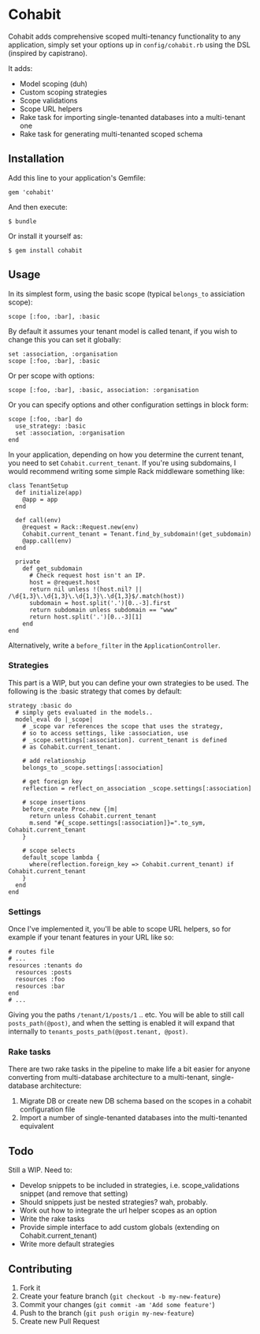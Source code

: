# Cohabit

Cohabit adds comprehensive scoped multi-tenancy functionality to any application, simply set your options up in `config/cohabit.rb` using the DSL (inspired by capistrano).

It adds:

- Model scoping (duh)
- Custom scoping strategies
- Scope validations
- Scope URL helpers
- Rake task for importing single-tenanted databases into a multi-tenant one
- Rake task for generating multi-tenanted scoped schema

## Installation

Add this line to your application's Gemfile:

    gem 'cohabit'

And then execute:

    $ bundle

Or install it yourself as:

    $ gem install cohabit

## Usage

In its simplest form, using the basic scope (typical `belongs_to` assiciation scope):

    scope [:foo, :bar], :basic

By default it assumes your tenant model is called tenant, if you wish to change this you can set it globally:

    set :association, :organisation
    scope [:foo, :bar], :basic

Or per scope with options:

    scope [:foo, :bar], :basic, association: :organisation

Or you can specify options and other configuration settings in block form:

    scope [:foo, :bar] do
      use_strategy: :basic
      set :association, :organisation
    end

In your application, depending on how you determine the current tenant, you need to set `Cohabit.current_tenant`. If you're using subdomains, I would recommend writing some simple Rack middleware something like:

    class TenantSetup
      def initialize(app)
        @app = app
      end

      def call(env)
        @request = Rack::Request.new(env)
        Cohabit.current_tenant = Tenant.find_by_subdomain!(get_subdomain)
        @app.call(env)
      end

      private
        def get_subdomain
          # Check request host isn't an IP.
          host = @request.host
          return nil unless !(host.nil? || /\d{1,3}\.\d{1,3}\.\d{1,3}\.\d{1,3}$/.match(host))
          subdomain = host.split('.')[0..-3].first
          return subdomain unless subdomain == "www"
          return host.split('.')[0..-3][1]
        end
    end

Alternatively, write a `before_filter` in the `ApplicationController`.

### Strategies

This part is a WIP, but you can define your own strategies to be used. The following is the :basic strategy that comes by default:

    strategy :basic do
      # simply gets evaluated in the models..
      model_eval do |_scope|
        # _scope var references the scope that uses the strategy,
        # so to access settings, like :association, use
        # _scope.settings[:association]. current_tenant is defined
        # as Cohabit.current_tenant.

        # add relationship
        belongs_to _scope.settings[:association]

        # get foreign key
        reflection = reflect_on_association _scope.settings[:association]

        # scope insertions
        before_create Proc.new {|m|
          return unless Cohabit.current_tenant
          m.send "#{_scope.settings[:association]}=".to_sym, Cohabit.current_tenant
        }

        # scope selects
        default_scope lambda {
          where(reflection.foreign_key => Cohabit.current_tenant) if Cohabit.current_tenant
        }
      end
    end

### Settings

Once I've implemented it, you'll be able to scope URL helpers, so for example if your tenant features in your URL like so:

    # routes file
    # ...
    resources :tenants do
      resources :posts
      resources :foo
      resources :bar
    end
    # ...

Giving you the paths `/tenant/1/posts/1` .. etc. You will be able to still call `posts_path(@post)`, and when the setting is enabled it will expand that internally to `tenants_posts_path(@post.tenant, @post)`.

### Rake tasks

There are two rake tasks in the pipeline to make life a bit easier for anyone converting from multi-database architecture to a multi-tenant, single-database architecture:

1. Migrate DB or create new DB schema based on the scopes in a cohabit configuration file
2. Import a number of single-tenanted databases into the multi-tenanted equivalent

## Todo

Still a WIP. Need to:

- Develop snippets to be included in strategies, i.e. scope_validations snippet (and remove that setting)
- Should snippets just be nested strategies? wah, probably.
- Work out how to integrate the url helper scopes as an option
- Write the rake tasks
- Provide simple interface to add custom globals (extending on Cohabit.current_tenant)
- Write more default strategies

## Contributing

1. Fork it
2. Create your feature branch (`git checkout -b my-new-feature`)
3. Commit your changes (`git commit -am 'Add some feature'`)
4. Push to the branch (`git push origin my-new-feature`)
5. Create new Pull Request
